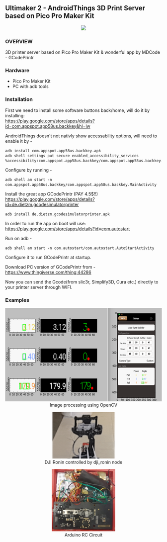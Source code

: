
Ultimaker 2 - AndroidThings 3D Print Server based on Pico Pro Maker Kit
------------------------
<p align="center">
<img src="https://d15z4ngi7vchau.cloudfront.net/media/catalog/product/cache/1/image/9df78eab33525d08d6e5fb8d27136e95/p/i/pico-pi-imx7-startkit-overview.jpg" height="400" width=auto>
</p>

### OVERVIEW ###
3D printer server based on Pico Pro Maker Kit & wonderful app by MDCode - GCodePrintr

### Hardware ###
* Pico Pro Maker Kit
* PC with adb tools

### Installation ###
First we need to install some software buttons back/home, will do it by installing:<br>
https://play.google.com/store/apps/details?id=com.appspot.app58us.backkey&hl=iw

AndroidThings doesn't not nativly show accessability options, will need to enable it by - 
```
adb install com.appspot.app58us.backkey.apk
adb shell settings put secure enabled_accessibility_services %accessibility:com.appspot.app58us.backkey/com.appspot.app58us.backkey.BackkeyService
```

Configure by running - 
```
adb shell am start -n com.appspot.app58us.backkey/com.appspot.app58us.backkey.MainActivity
```

Install the great app GCodePrintr (PAY 4.5$!!)<br>
https://play.google.com/store/apps/details?id=de.dietzm.gcodesimulatorprinter
```
adb install de.dietzm.gcodesimulatorprinter.apk
```

In order to run the app on boot will use:<br>
https://play.google.com/store/apps/details?id=com.autostart

Run on adb -
```
adb shell am start -n com.autostart/com.autostart.AutoStartActivity
```
Configure it to run GCodePrintr at startup.


Download PC version of GCodePrintr from -<br>
https://www.thingiverse.com/thing:44286

Now you can send the Gcode(from slic3r, Simplify3D, Cura etc.) directly to your printer server through WIFI.

### Examples ###
<p align="center">
<img src="https://github.com/Itamare4/dji_ronin/blob/master/MD_Images/Selection_003.png?raw=true" height="300"><br>Image processing using OpenCV<br></p>

<p align="center"><img src="https://github.com/Itamare4/dji_ronin/blob/master/MD_Images/Gimbal.gif?raw=true" width="200"><br>
DJI Ronin controlled by dji_ronin node<br></p>

<p align="center"><img src="https://github.com/Itamare4/dji_ronin/blob/master/MD_Images/Selection_004.png?raw=true" height="200"><br>Arduino RC Circuit</p>




